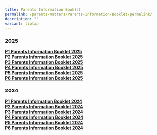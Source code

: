 ```yaml
---
title: Parents Information Booklet
permalink: /parents-matters/Parents-Information-Booklet/permalink/
description: ""
variant: tiptap
---
```

<h3><strong>2025</strong></h3>
<p><strong><a href="/files/Parents Matter/2025/Primary_1_Parents_Information_Booklet_2025.pdf" rel="noopener nofollow" target="_blank">P1 Parents Information Booklet 2025</a><br><a href="/files/Parents Matter/2025/Primary_2_Parents_Information_Booklet_2025.pdf" rel="noopener nofollow" target="_blank">P2 Parents Information Booklet 2025</a> <br><a href="/files/Parents Matter/2025/Primary_3_Parents_Information_Booklet_2025.pdf" rel="noopener nofollow" target="_blank">P3 Parents Information Booklet 2025</a> <br><a href="/files/Parents Matter/2025/Primary_4_Parents_Information_Booklet_2025.pdf" rel="noopener nofollow" target="_blank">P4 Parents Information Booklet 2025</a><br><a href="/files/Parents Matter/2025/Primary_5_Parents_Information_Booklet_2025.pdf" rel="noopener nofollow" target="_blank">P5 Parents Information Booklet 2025</a> <br><a href="/files/Parents Matter/2025/Primary_6_Parents_Information_Booklet_2025.pdf" rel="noopener nofollow" target="_blank">P6 Parents Information Booklet 2025</a></strong>
</p>
<h3><strong>2024</strong></h3>
<p><strong><a href="/files/Parents Matter/2024/Primary_1_Parents_Information_Booklet_2024.pdf" rel="noopener noreferrer nofollow" target="_blank">P1 Parents Information Booklet 2024</a></strong> 
<br><strong><a href="/files/Parents Matter/2024/Primary_2_Parents_Information_Booklet_2024.pdf" rel="noopener noreferrer nofollow" target="_blank">P2 Parents Information Booklet 2024</a></strong> 
<br><strong><a href="/files/Parents Matter/2024/Primary_3_Parents_Information_Booklet_2024.pdf" rel="noopener noreferrer nofollow" target="_blank">P3 Parents Information Booklet 2024</a></strong> 
<br><strong><a href="/files/Parents Matter/2024/Primary_4_Parents_Information_Booklet_2024.pdf" rel="noopener noreferrer nofollow" target="_blank">P4 Parents Information Booklet 2024</a></strong>
<br><strong><a href="/files/Parents Matter/2024/Primary_5_Parents_Information_Booklet_2024.pdf" rel="noopener noreferrer nofollow" target="_blank">P5 Parents Information Booklet 2024</a></strong> 
<br><strong><a href="/files/Parents Matter/2024/Primary_6_Parents_Information_Booklet_2024.pdf" rel="noopener noreferrer nofollow" target="_blank">P6 Parents Information Booklet 2024</a></strong>
</p>